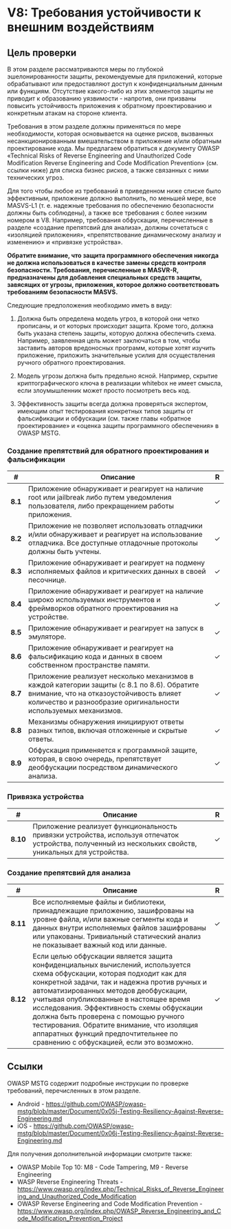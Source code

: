 # V8: Требования устойчивости к внешним воздействиям

## Цель проверки

В этом разделе рассматриваются меры по глубокой эшелонированности защиты, рекомендуемые для приложений, которые обрабатывают или предоставляют доступ к конфиденциальным данным или функциям. Отсутствие какого-либо из этих элементов защиты не приводит к образованию уязвимости - напротив, они призваны повысить устойчивость приложения к обратному проектированию и конкретным атакам на стороне клиента.

Требования в этом разделе должны применяться по мере необходимости, которая основывается на оценке рисков, вызванных несанкционированным вмешательством в приложение и/или обратным проектирование кода. Мы предлагаем обратиться к документу OWASP «Technical Risks of Reverse Engineering and Unauthorized Code Modification Reverse Engineering and Code Modification Prevention» (см. ссылки ниже) для списка бизнес рисков, а также связанных с ними технических угроз.

Для того чтобы любое из требований в приведенном ниже списке было эффективным, приложение должно выполнить, по меньшей мере, все MASVS-L1 (т. е. надежные требования по обеспечению безопасности должны быть соблюдены), а также все требования с более низким номером в V8. Например, требования обфускации, перечисленные в разделе «создание препятсвий для анализа», должны сочетаться с «изоляцией приложения», «препятствование динамическому анализу и изменению» и «привязке устройства».

**Обратите внимание, что защита программного обеспечения никогда не должна использоваться в качестве замены средств контроля безопасности. Требования, перечисленные в MASVR-R, предназначены для добавления специальных средств защиты, завясящих от угрозы, приложения, которое должно соответствовать требованиям безопасности MASVS.**

Следующие предположения необходимо иметь в виду:

1. Должна быть определена модель угроз, в которой они четко прописаны, и от которых происходит защита. Кроме того, должна быть указана степень защиты, которую должна обеспечить схема. Например, заявленная цель может заключаться в том, чтобы заставить авторов вредоносных программ, которые хотят изучить приложение, приложить значительные усилия для осуществления ручного обратного проектирования. 

2. Модель угрозы должна быть предельно ясной. Например, скрытие криптографического ключа в реализации whitebox не имеет смысла, если злоумышленник может просто посмотреть весь код.

3. Эффективность защиты всегда должна проверяться экспертом, имеющим опыт тестирования конкретных типов защиты от фальсификации и обфускации (см. также главы «обратное проектирование» и «оценка защиты программного обеспечения» в OWASP MSTG.

### Создание препятствий для обратного проектирования и фальсификации

| # | Описание | R |
| --- | --- | --- |
| **8.1** | Приложение обнаруживает и реагирует на наличие root или jailbreak либо путем уведомления пользователя, либо прекращением работы приложения. | ✓ |
| **8.2** | Приложение не позволяет использовать отладчики и/или обнаруживает и реагирует на использование отладчика. Все доступные отладочные протоколы должны быть учтены. | ✓ |
| **8.3** | Приложение обнаруживает и реагирует на подмену исполняемых файлов и критических данных в своей песочнице. | ✓ |
| **8.4** | Приложение обнаруживает и реагирует на наличие широко используемых инструментов и фреймворков обратного проектирования на устройстве.| ✓ |
| **8.5** | Приложение обнаруживает и реагирует на запуск в эмуляторе.  | ✓ |
| **8.6** | Приложение обнаруживает и реагирует на фальсификацию кода и данных в своем собственном пространстве памяти. | ✓ |
| **8.7** | Приложение реализует несколько механизмов в каждой категории защиты (с 8.1 по 8.6). Обратите внимание, что на отказоустойчивость влияет количество и разнообразие оригинальности используемых механизмов. | ✓ |
| **8.8** | Механизмы обнаружения инициируют ответы разных типов, включая отложенные и скрытые ответы. | ✓ |
| **8.9** | Обфускация применяется к программной защите, которая, в свою очередь, препятствует деобфускации посредством динамического анализа.  | ✓ |

### Привязка устройства

| # | Описание | R |
| --- | --- | --- |
| **8.10** | Приложение реализует функциональность привязки устройства, используя отпечаток устройства, полученный из нескольких свойств, уникальных для устройства. | ✓ |

### Создание препятсвий для анализа

| # | Описание | R |
| --- | --- | --- |
| **8.11** |Все исполняемые файлы и библиотеки, принадлежащие приложению, зашифрованы на уровне файла, и/или важные сегменты кода и данных внутри исполняемых файлов зашифрованы или упакованы. Тривиальный статический анализ не показывает важный код или данные. | ✓ |
| **8.12** | Если целью обфускации является защита конфиденциальных вычислений, используется схема обфускации, которая подходит как для конкретной задачи, так и надежна против ручных и автоматизированных методов деобфускации, учитывая опубликованные в настоящее время исследования. Эффективность схемы обфускации должна быть проверена с помощью ручного тестирования. Обратите внимание, что изоляция аппаратных функций предпочтительнее по сравнению с обфускацией, если это возможно. | ✓ |

## Ссылки

OWASP MSTG содержит подробные инструкции по проверке требований, перечисленных в этом разделе.

- Android - https://github.com/OWASP/owasp-mstg/blob/master/Document/0x05j-Testing-Resiliency-Against-Reverse-Engineering.md
- iOS - https://github.com/OWASP/owasp-mstg/blob/master/Document/0x06j-Testing-Resiliency-Against-Reverse-Engineering.md

Для получения дополнительной информации смотрите также:

- OWASP Mobile Top 10: M8 - Code Tampering, M9 - Reverse Engineering
- WASP Reverse Engineering Threats -https://www.owasp.org/index.php/Technical_Risks_of_Reverse_Engineering_and_Unauthorized_Code_Modification
- OWASP Reverse Engineering and Code Modification Prevention - https://www.owasp.org/index.php/OWASP_Reverse_Engineering_and_Code_Modification_Prevention_Project
